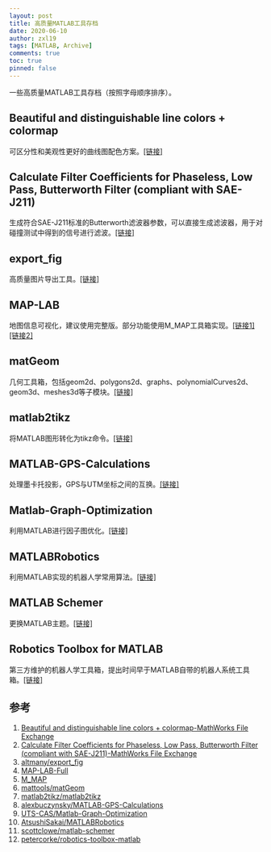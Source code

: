 ```yaml
---
layout: post
title: 高质量MATLAB工具存档
date: 2020-06-10
author: zxl19
tags: [MATLAB, Archive]
comments: true
toc: true
pinned: false
---
```


一些高质量MATLAB工具存档（按照字母顺序排序）。

<!-- more -->

## Beautiful and distinguishable line colors + colormap

可区分性和美观性更好的曲线图配色方案。[[链接]](https://ww2.mathworks.cn/matlabcentral/fileexchange/42673-beautiful-and-distinguishable-line-colors-colormap)

## Calculate Filter Coefficients for Phaseless, Low Pass, Butterworth Filter (compliant with SAE-J211)

生成符合SAE-J211标准的Butterworth滤波器参数，可以直接生成滤波器，用于对碰撞测试中得到的信号进行滤波。[[链接]](https://www.mathworks.com/matlabcentral/fileexchange/61852-calculate-filter-coefficients-for-phaseless-low-pass-butterworth-filter-compliant-with-sae-j211)

## export_fig

高质量图片导出工具。[[链接]](https://github.com/altmany/export_fig)

## MAP-LAB

地图信息可视化，建议使用完整版。部分功能使用M_MAP工具箱实现。[[链接1]](http://www.dimitriospiretzidis.com/maplab_home.html)[[链接2]](https://www.eoas.ubc.ca/~rich/map.html)

## matGeom

几何工具箱，包括geom2d、polygons2d、graphs、polynomialCurves2d、geom3d、meshes3d等子模块。[[链接]](https://github.com/mattools/matGeom)

## matlab2tikz

将MATLAB图形转化为tikz命令。[[链接]](https://github.com/matlab2tikz/matlab2tikz)

## MATLAB-GPS-Calculations

处理墨卡托投影，GPS与UTM坐标之间的互换。[[链接]](https://github.com/alexbuczynsky/MATLAB-GPS-Calculations)

## Matlab-Graph-Optimization

利用MATLAB进行因子图优化。[[链接]](https://github.com/UTS-CAS/Matlab-Graph-Optimization)

## MATLABRobotics

利用MATLAB实现的机器人学常用算法。[[链接]](https://github.com/AtsushiSakai/MATLABRobotics)

## MATLAB Schemer

更换MATLAB主题。[[链接]](https://github.com/scottclowe/matlab-schemer)

## Robotics Toolbox for MATLAB

第三方维护的机器人学工具箱，提出时间早于MATLAB自带的机器人系统工具箱。[[链接]](https://github.com/petercorke/robotics-toolbox-matlab)

## 参考

1. [Beautiful and distinguishable line colors + colormap-MathWorks File Exchange](https://ww2.mathworks.cn/matlabcentral/fileexchange/42673-beautiful-and-distinguishable-line-colors-colormap)
2. [Calculate Filter Coefficients for Phaseless, Low Pass, Butterworth Filter (compliant with SAE-J211)-MathWorks File Exchange](https://www.mathworks.com/matlabcentral/fileexchange/61852-calculate-filter-coefficients-for-phaseless-low-pass-butterworth-filter-compliant-with-sae-j211)
3. [altmany/export_fig](https://github.com/altmany/export_fig)
4. [MAP-LAB-Full](http://www.dimitriospiretzidis.com/maplab_home.html)
5. [M_MAP](https://www.eoas.ubc.ca/~rich/map.html)
6. [mattools/matGeom](https://github.com/mattools/matGeom)
7. [matlab2tikz/matlab2tikz](https://github.com/matlab2tikz/matlab2tikz)
8. [alexbuczynsky/MATLAB-GPS-Calculations](https://github.com/alexbuczynsky/MATLAB-GPS-Calculations)
9. [UTS-CAS/Matlab-Graph-Optimization](https://github.com/UTS-CAS/Matlab-Graph-Optimization)
10. [AtsushiSakai/MATLABRobotics](https://github.com/AtsushiSakai/MATLABRobotics)
11. [scottclowe/matlab-schemer](https://github.com/scottclowe/matlab-schemer)
12. [petercorke/robotics-toolbox-matlab](https://github.com/petercorke/robotics-toolbox-matlab)

